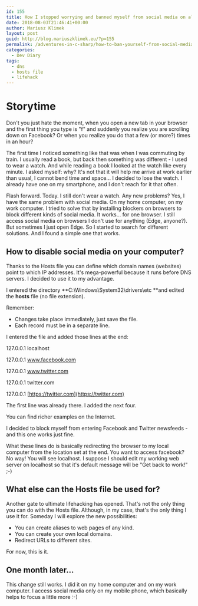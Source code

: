 ```yaml
---
id: 155
title: How I stopped worrying and banned myself from social media on all my computers
date: 2018-08-03T21:46:41+00:00
author: Mariusz Klimek
layout: post
guid: http://blog.mariuszklimek.eu/?p=155
permalink: /adventures-in-c-sharp/how-to-ban-yourself-from-social-media-on-all-my-computers/
categories:
  - Dev Diary
tags:
  - dns
  - hosts file
  - lifehack
---
```

# **Storytime**

Don't you just hate the moment, when you open a new tab in your browser and the first thing you type is "f" and suddenly you realize you are scrolling down on Facebook? Or when you realize you do that a few (or more?) times in an hour?

The first time I noticed something like that was when I was commuting by train. I usually read a book, but back then something was different - I used to wear a watch. And while reading a book I looked at the watch like every minute. I asked myself: why? It's not that it will help me arrive at work earlier than usual, I cannot bend time and space... I decided to lose the watch. I already have one on my smartphone, and I don't reach for it that often.

Flash forward. Today. I still don't wear a watch. Any new problems? Yes, I have the same problem with social media. On my home computer, on my work computer. I tried to solve that by installing blockers on browsers to block different kinds of social media. It works... for one browser. I still access social media on browsers I don't use for anything (Edge, anyone?). But sometimes I just open Edge. So I started to search for different solutions. And I found a simple one that works.

## **How to disable social media on your computer?**

Thanks to the Hosts file you can define which domain names (websites) point to which IP addresses. It's mega-powerful because it runs before DNS servers. I decided to use it to my advantage.

I entered the directory **C:\Windows\System32\drivers\etc **and edited the **hosts** file (no file extension).

Remember:

* Changes take place immediately, just save the file.
* Each record must be in a separate line.

I entered the file and added those lines at the end:

127.0.0.1 localhost
  
127.0.0.1 www.facebook.com
  
127.0.0.1 www.twitter.com
  
127.0.0.1 twitter.com
  
127.0.0.1 [https://twitter.com](https://twitter.com)

The first line was already there. I added the next four.

You can find richer examples on the Internet.

I decided to block myself from entering Facebook and Twitter newsfeeds - and this one works just fine.

What these lines do is basically redirecting the browser to my local computer from the location set at the end. You want to access facebook? No way! You will see localhost. I suppose I should edit my working web server on localhost so that it's default message will be "Get back to work!" ;-)

## **What else can the Hosts file be used for?**

Another gate to ultimate lifehacking has opened. That's not the only thing you can do with the Hosts file. Although, in my case, that's the only thing I use it for. Someday I will explore the new possibilities:

* You can create aliases to web pages of any kind.
* You can create your own local domains.
* Redirect URLs to different sites.

For now, this is it.

## **One month later...**

This change still works. I did it on my home computer and on my work computer. I access social media only on my mobile phone, which basically helps to focus a little more :-)